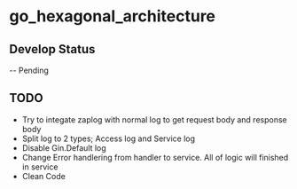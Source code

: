 # go_hexagonal_architecture

## Develop Status 
-- Pending 

## TODO 
- Try to integate zaplog with normal log to get request body and response body 
- Split log to 2 types; Access log and Service log
- Disable Gin.Default log
- Change Error handlering from handler to service. All of logic will finished in service
- Clean Code
